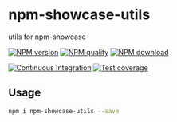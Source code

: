 # npm-showcase-utils

utils for npm-showcase

[![NPM version](https://img.shields.io/npm/v/npm-showcase-utils.svg?style=flat-square)](https://npmjs.org/package/npm-showcase-utils)
[![NPM quality](http://npm.packagequality.com/shield/npm-showcase-utils.svg?style=flat-square)](http://packagequality.com/#?package=npm-showcase-utils)
[![NPM download](https://img.shields.io/npm/dm/npm-showcase-utils.svg?style=flat-square)](https://npmjs.org/package/npm-showcase-utils)

[![Continuous Integration](https://github.com/atian25/npm-showcase-utils/workflows/Continuous%20integration/badge.svg)](https://github.com/atian25/npm-showcase-utils/actions?query=branch%3Amaster)
[![Test coverage](https://img.shields.io/codecov/c/github/atian25/npm-showcase-utils.svg?style=flat-square)](https://codecov.io/gh/atian25/npm-showcase-utils)

## Usage

```bash
npm i npm-showcase-utils --save
```
